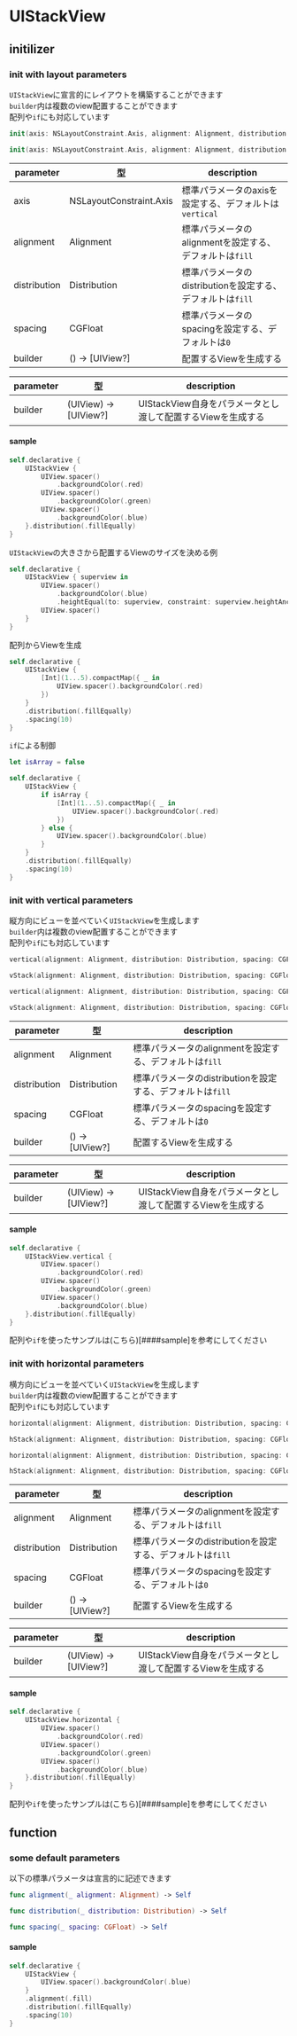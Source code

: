# UIStackView

## initilizer

### init with layout parameters

`UIStackView`に宣言的にレイアウトを構築することができます  
`builder`内は複数のview配置することができます  
配列や`if`にも対応しています

```swift
init(axis: NSLayoutConstraint.Axis, alignment: Alignment, distribution: Distribution, spacing: CGFloat, _ builder: () -> [UIView?])

init(axis: NSLayoutConstraint.Axis, alignment: Alignment, distribution: Distribution, spacing: CGFloat, _ builder: (UIView) -> [UIView?])
```

|  parameter | 型 | description |
| ---- | ---- | ---- |
| axis | NSLayoutConstraint.Axis | 標準パラメータのaxisを設定する、デフォルトは`vertical` |
| alignment | Alignment | 標準パラメータのalignmentを設定する、デフォルトは`fill` |
| distribution | Distribution | 標準パラメータのdistributionを設定する、デフォルトは`fill` |
| spacing | CGFloat | 標準パラメータのspacingを設定する、デフォルトは`0` |
| builder | () -> [UIView?] | 配置するViewを生成する |

|  parameter | 型 | description |
| ---- | ---- | ---- |
| builder | (UIView) -> [UIView?] | UIStackView自身をパラメータとし渡して配置するViewを生成する |

#### sample

```swift
self.declarative {
    UIStackView {
        UIView.spacer()
            .backgroundColor(.red)
        UIView.spacer()
            .backgroundColor(.green)
        UIView.spacer()
            .backgroundColor(.blue)
    }.distribution(.fillEqually)
}
```

`UIStackView`の大きさから配置するViewのサイズを決める例

```swift
self.declarative {
    UIStackView { superview in
        UIView.spacer()
            .backgroundColor(.blue)
            .heightEqual(to: superview, constraint: superview.heightAnchor * 0.8)
        UIView.spacer()
    }
}
```

配列からViewを生成

```swift
self.declarative {
    UIStackView {
        [Int](1...5).compactMap({ _ in
            UIView.spacer().backgroundColor(.red)
        })
    }
    .distribution(.fillEqually)
    .spacing(10)
}
```

`if`による制御

```swift
let isArray = false

self.declarative {
    UIStackView {
        if isArray {
            [Int](1...5).compactMap({ _ in
                UIView.spacer().backgroundColor(.red)
            })
        } else {
            UIView.spacer().backgroundColor(.blue)
        }
    }
    .distribution(.fillEqually)
    .spacing(10)
}
```

### init with vertical parameters

縦方向にビューを並べていく`UIStackView`を生成します  
`builder`内は複数のview配置することができます  
配列や`if`にも対応しています

```swift
vertical(alignment: Alignment, distribution: Distribution, spacing: CGFloat, _ builder: () -> [UIView?])

vStack(alignment: Alignment, distribution: Distribution, spacing: CGFloat, _ builder: () -> [UIView?])

vertical(alignment: Alignment, distribution: Distribution, spacing: CGFloat, _ builder: (UIView) -> [UIView?])

vStack(alignment: Alignment, distribution: Distribution, spacing: CGFloat, _ builder: (UIView) -> [UIView?])
```

|  parameter | 型 | description |
| ---- | ---- | ---- |
| alignment | Alignment | 標準パラメータのalignmentを設定する、デフォルトは`fill` |
| distribution | Distribution | 標準パラメータのdistributionを設定する、デフォルトは`fill` |
| spacing | CGFloat | 標準パラメータのspacingを設定する、デフォルトは`0` |
| builder | () -> [UIView?] | 配置するViewを生成する |

|  parameter | 型 | description |
| ---- | ---- | ---- |
| builder | (UIView) -> [UIView?] | UIStackView自身をパラメータとし渡して配置するViewを生成する |

#### sample

```swift
self.declarative {
    UIStackView.vertical {
        UIView.spacer()
            .backgroundColor(.red)
        UIView.spacer()
            .backgroundColor(.green)
        UIView.spacer()
            .backgroundColor(.blue)
    }.distribution(.fillEqually)
}
```

配列や`if`を使ったサンプルは(こちら)[####sample]を参考にしてください

### init with horizontal parameters

横方向にビューを並べていく`UIStackView`を生成します  
`builder`内は複数のview配置することができます  
配列や`if`にも対応しています

```swift
horizontal(alignment: Alignment, distribution: Distribution, spacing: CGFloat, _ builder: () -> [UIView?])

hStack(alignment: Alignment, distribution: Distribution, spacing: CGFloat, _ builder: () -> [UIView?])

horizontal(alignment: Alignment, distribution: Distribution, spacing: CGFloat, _ builder: (UIView) -> [UIView?])

hStack(alignment: Alignment, distribution: Distribution, spacing: CGFloat, _ builder: (UIView) -> [UIView?])
```

|  parameter | 型 | description |
| ---- | ---- | ---- |
| alignment | Alignment | 標準パラメータのalignmentを設定する、デフォルトは`fill` |
| distribution | Distribution | 標準パラメータのdistributionを設定する、デフォルトは`fill` |
| spacing | CGFloat | 標準パラメータのspacingを設定する、デフォルトは`0` |
| builder | () -> [UIView?] | 配置するViewを生成する |

|  parameter | 型 | description |
| ---- | ---- | ---- |
| builder | (UIView) -> [UIView?] | UIStackView自身をパラメータとし渡して配置するViewを生成する |

#### sample

```swift
self.declarative {
    UIStackView.horizontal {
        UIView.spacer()
            .backgroundColor(.red)
        UIView.spacer()
            .backgroundColor(.green)
        UIView.spacer()
            .backgroundColor(.blue)
    }.distribution(.fillEqually)
}
```

配列や`if`を使ったサンプルは(こちら)[####sample]を参考にしてください

## function

### some default parameters

以下の標準パラメータは宣言的に記述できます

```swift
func alignment(_ alignment: Alignment) -> Self

func distribution(_ distribution: Distribution) -> Self

func spacing(_ spacing: CGFloat) -> Self
```

#### sample

```swift
self.declarative {
    UIStackView {
        UIView.spacer().backgroundColor(.blue)
    }
    .alignment(.fill)
    .distribution(.fillEqually)
    .spacing(10)
}
```